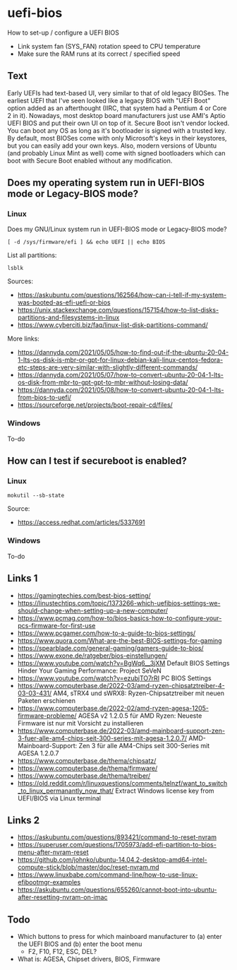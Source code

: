 # uefi-bios
How to set-up / configure a UEFI BIOS

- Link system fan (SYS_FAN) rotation speed to CPU temperature
- Make sure the RAM runs at its correct / specified speed

## Text
Early UEFIs had text-based UI, very similar to that of old legacy BIOSes.
The earliest UEFI that I've seen looked like a legacy BIOS with "UEFI Boot" option added as an afterthought (IIRC, that system had a Pentium 4 or Core 2 in it).
Nowadays, most desktop board manufacturers just use AMI's Aptio UEFI BIOS and put their own UI on top of it.
Secure Boot isn't vendor locked. You can boot any OS as long as it's bootloader is signed with a trusted key. By default, most BIOSes come with only Microsoft's keys in their keystores, but you can easily add your own keys. Also, modern versions of Ubuntu (and probably Linux Mint as well) come with signed bootloaders which can boot with Secure Boot enabled without any modification.

## Does my operating system run in UEFI-BIOS mode or Legacy-BIOS mode?

### Linux
Does my GNU/Linux system run in UEFI-BIOS mode or Legacy-BIOS mode?
```
[ -d /sys/firmware/efi ] && echo UEFI || echo BIOS
```

List all partitions:
```
lsblk
```

Sources:
- https://askubuntu.com/questions/162564/how-can-i-tell-if-my-system-was-booted-as-efi-uefi-or-bios
- https://unix.stackexchange.com/questions/157154/how-to-list-disks-partitions-and-filesystems-in-linux
- https://www.cyberciti.biz/faq/linux-list-disk-partitions-command/

More links:
- https://dannyda.com/2021/05/05/how-to-find-out-if-the-ubuntu-20-04-1-lts-os-disk-is-mbr-or-gpt-for-linux-debian-kali-linux-centos-fedora-etc-steps-are-very-similar-with-slightly-different-commands/
- https://dannyda.com/2021/05/07/how-to-convert-ubuntu-20-04-1-lts-os-disk-from-mbr-to-gpt-gpt-to-mbr-without-losing-data/
- https://dannyda.com/2021/05/08/how-to-convert-ubuntu-20-04-1-lts-from-bios-to-uefi/
- https://sourceforge.net/projects/boot-repair-cd/files/

### Windows
To-do

## How can I test if secureboot is enabled?

### Linux
```
mokutil --sb-state
```
Source:
- https://access.redhat.com/articles/5337691

### Windows
To-do

## Links 1
- https://gamingtechies.com/best-bios-setting/
- https://linustechtips.com/topic/1373266-which-uefibios-settings-we-should-change-when-setting-up-a-new-computer/
- https://www.pcmag.com/how-to/bios-basics-how-to-configure-your-pcs-firmware-for-first-use
- https://www.pcgamer.com/how-to-a-guide-to-bios-settings/
- https://www.quora.com/What-are-the-best-BIOS-settings-for-gaming
- https://spearblade.com/general-gaming/gamers-guide-to-bios/
- https://www.exone.de/ratgeber/bios-einstellungen/
- https://www.youtube.com/watch?v=BgWq6__3jXM Default BIOS Settings Hinder Your Gaming Performance: Project SeVeN
- https://www.youtube.com/watch?v=ezubjTO7rRI PC BIOS Settings
- https://www.computerbase.de/2022-03/amd-ryzen-chipsatztreiber-4-03-03-431/ AM4, sTRX4 und sWRX8: Ryzen-Chipsatztreiber mit neuen Paketen erschienen
- https://www.computerbase.de/2022-02/amd-ryzen-agesa-1205-firmware-probleme/ AGESA v2 1.2.0.5 für AMD Ryzen: Neueste Firmware ist nur mit Vorsicht zu installieren
- https://www.computerbase.de/2022-03/amd-mainboard-support-zen-3-fuer-alle-am4-chips-seit-300-series-mit-agesa-1.2.0.7/ AMD-Mainboard-Support: Zen 3 für alle AM4-Chips seit 300-Series mit AGESA 1.2.0.7
- https://www.computerbase.de/thema/chipsatz/
- https://www.computerbase.de/thema/firmware/
- https://www.computerbase.de/thema/treiber/
- https://old.reddit.com/r/linuxquestions/comments/telnzf/want_to_switch_to_linux_permanantly_now_that/ Extract Windows license key from UEFI/BIOS via Linux terminal

## Links 2
- https://askubuntu.com/questions/893421/command-to-reset-nvram
- https://superuser.com/questions/1705973/add-efi-partition-to-bios-menu-after-nvram-reset
- https://github.com/johnko/ubuntu-14.04.2-desktop-amd64-intel-compute-stick/blob/master/doc/reset-nvram.md
- https://www.linuxbabe.com/command-line/how-to-use-linux-efibootmgr-examples
- https://askubuntu.com/questions/655260/cannot-boot-into-ubuntu-after-resetting-nvram-on-imac

## Todo
- Which buttons to press for which mainboard manufacturer to (a) enter the UEFI BIOS and (b) enter the boot menu
  - F2, F10, F12, ESC, DEL?
- What is: AGESA, Chipset drivers, BIOS, Firmware
